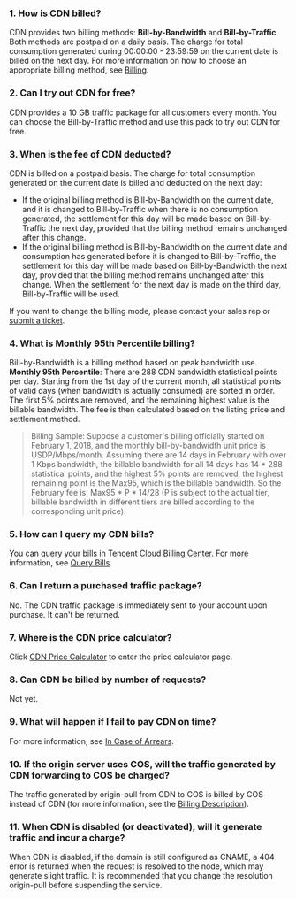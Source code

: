 ### 1. How is CDN billed?
CDN provides two billing methods: **Bill-by-Bandwidth** and **Bill-by-Traffic**. Both methods are postpaid on a daily basis. The charge for total consumption generated during 00:00:00 - 23:59:59 on the current date is billed on the next day. For more information on how to choose an appropriate billing method, see [Billing](https://intl.cloud.tencent.com/document/product/228/2949).

### 2. Can I try out CDN for free?
CDN provides a 10 GB traffic package for all customers every month. You can choose the Bill-by-Traffic method and use this pack to try out CDN for free.

### 3. When is the fee of CDN deducted?
CDN is billed on a postpaid basis. The charge for total consumption generated on the current date is billed and deducted on the next day:
- If the original billing method is Bill-by-Bandwidth on the current date, and it is changed to Bill-by-Traffic when there is no consumption generated, the settlement for this day will be made based on Bill-by-Traffic the next day, provided that the billing method remains unchanged after this change.
- If the original billing method is Bill-by-Bandwidth on the current date and consumption has generated before it is changed to Bill-by-Traffic, the settlement for this day will be made based on Bill-by-Bandwidth the next day, provided that the billing method remains unchanged after this change. When the settlement for the next day is made on the third day, Bill-by-Traffic will be used.

If you want to change the billing mode, please contact your sales rep or [submit a ticket](https://console.cloud.tencent.com/workorder/category).

### 4. What is Monthly 95th Percentile billing?
Bill-by-Bandwidth is a billing method based on peak bandwidth use.
**Monthly 95th Percentile**: There are 288 CDN bandwidth statistical points per day. Starting from the 1st day of the current month, all statistical points of valid days (when bandwidth is actually consumed) are sorted in order. The first 5% points are removed, and the remaining highest value is the billable bandwidth. The fee is then calculated based on the listing price and settlement method.
> Billing Sample:
> Suppose a customer's billing officially started on February 1, 2018, and the monthly bill-by-bandwidth unit price is USDP/Mbps/month.
> Assuming there are 14 days in February with over 1 Kbps bandwidth, the billable bandwidth for all 14 days has 14 \* 288 statistical points, and the highest 5% points are removed, the highest remaining point is the Max95, which is the billable bandwidth. So the February fee is: Max95 \* P \* 14/28 (P is subject to the actual tier, billable bandwidth in different tiers are billed according to the corresponding unit price).

### 5. How can I query my CDN bills?
You can query your bills in Tencent Cloud [Billing Center](https://console.cloud.tencent.com/account). For more information, see [Query Bills](https://intl.cloud.tencent.com/document/product/228/6071).

### 6. Can I return a purchased traffic package?
No. The CDN traffic package is immediately sent to your account upon purchase. It can't be returned.

### 7. Where is the CDN price calculator?
Click [CDN Price Calculator](https://buy.cloud.tencent.com/calculator/cdn) to enter the price calculator page.

### 8. Can CDN be billed by number of requests?
Not yet.

### 9. What will happen if I fail to pay CDN on time?
For more information, see [In Case of Arrears](https://intl.cloud.tencent.com/document/product/228/2954).

### 10. If the origin server uses COS, will the traffic generated by CDN forwarding to COS be charged?
The traffic generated by origin-pull from CDN to COS is billed by COS instead of CDN (for more information, see the [Billing Description](https://intl.cloud.tencent.com/document/product/436/16871)).

### 11. When CDN is disabled (or deactivated), will it generate traffic and incur a charge?
When CDN is disabled, if the domain is still configured as CNAME, a 404 error is returned when the request is resolved to the node, which may generate slight traffic. It is recommended that you change the resolution origin-pull before suspending the service.

